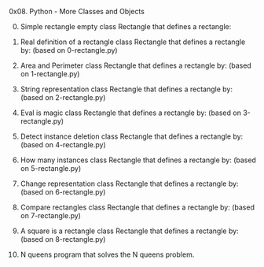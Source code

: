 0x08. Python - More Classes and Objects

0. Simple rectangle
empty class Rectangle that defines a rectangle:

1. Real definition of a rectangle
class Rectangle that defines a rectangle by: (based on 0-rectangle.py)

2. Area and Perimeter
class Rectangle that defines a rectangle by: (based on 1-rectangle.py)

3. String representation
class Rectangle that defines a rectangle by: (based on 2-rectangle.py)

4. Eval is magic
class Rectangle that defines a rectangle by: (based on 3-rectangle.py)

5. Detect instance deletion
class Rectangle that defines a rectangle by: (based on 4-rectangle.py)

6. How many instances
class Rectangle that defines a rectangle by: (based on 5-rectangle.py)

7. Change representation
class Rectangle that defines a rectangle by: (based on 6-rectangle.py)

8. Compare rectangles
class Rectangle that defines a rectangle by: (based on 7-rectangle.py)

9. A square is a rectangle
class Rectangle that defines a rectangle by: (based on 8-rectangle.py)

10. N queens
program that solves the N queens problem.
